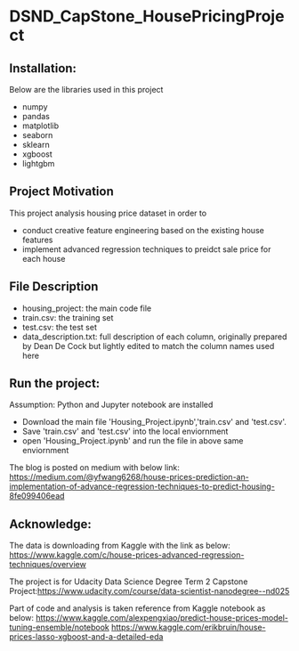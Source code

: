 # DSND_CapStone_HousePricingProject

## Installation:

Below are the libraries used in this project

* numpy
* pandas
* matplotlib
* seaborn
* sklearn
* xgboost
* lightgbm

## Project Motivation

This project analysis housing price dataset in order to

* conduct creative feature engineering based on the existing house features
* implement advanced regression techniques to preidct sale price for each house

## File Description

* housing_project: the main code file
* train.csv: the training set
* test.csv: the test set
* data_description.txt:  full description of each column, originally prepared by Dean De Cock but lightly edited to match the column names used here

## Run the project:

Assumption: Python and Jupyter notebook are installed

* Download the main file 'Housing_Project.ipynb','train.csv' and 'test.csv'.
* Save 'train.csv' and 'test.csv' into the local enviornment
* open 'Housing_Project.ipynb' and run the file in above same enviornment

The blog is posted on medium with below link:
https://medium.com/@yfwang6268/house-prices-prediction-an-implementation-of-advance-regression-techniques-to-predict-housing-8fe099406ead

## Acknowledge:

The data is downloading from Kaggle with the link as below: https://www.kaggle.com/c/house-prices-advanced-regression-techniques/overview

The project is for Udacity Data Science Degree Term 2 Capstone Project:https://www.udacity.com/course/data-scientist-nanodegree--nd025

Part of code and analysis is taken reference from Kaggle notebook as below:
https://www.kaggle.com/alexpengxiao/predict-house-prices-model-tuning-ensemble/notebook
https://www.kaggle.com/erikbruin/house-prices-lasso-xgboost-and-a-detailed-eda

